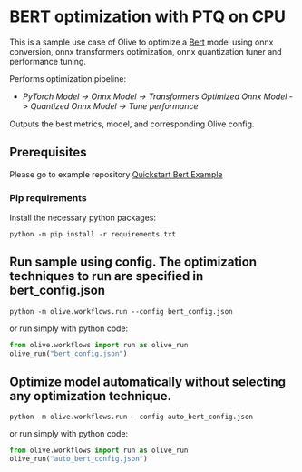 # BERT optimization with PTQ on CPU
This is a sample use case of Olive to optimize a [Bert](https://huggingface.co/Intel/bert-base-uncased-mrpc) model using onnx conversion, onnx transformers optimization,
onnx quantization tuner and performance tuning.

Performs optimization pipeline:
- *PyTorch Model -> Onnx Model -> Transformers Optimized Onnx Model -> Quantized Onnx Model -> Tune performance*

Outputs the best metrics, model, and corresponding Olive config.

## Prerequisites
Please go to example repository [Quickstart Bert Example](https://github.com/microsoft/Olive/tree/main/examples/bert_ptq_cpu)
### Pip requirements
Install the necessary python packages:
```
python -m pip install -r requirements.txt
```

## Run sample using config. The optimization techniques to run are specified in bert_config.json
```
python -m olive.workflows.run --config bert_config.json
```
or run simply with python code:
```python
from olive.workflows import run as olive_run
olive_run("bert_config.json")
```

## Optimize model automatically without selecting any optimization technique.
```
python -m olive.workflows.run --config auto_bert_config.json
```
or run simply with python code:
```python
from olive.workflows import run as olive_run
olive_run("auto_bert_config.json")
```
